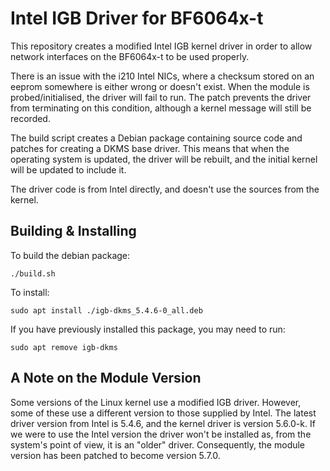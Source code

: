 Intel IGB Driver for BF6064x-t
==============================
This repository creates a modified Intel IGB kernel driver in order to allow
network interfaces on the BF6064x-t to be used properly. 

There is an issue with the i210 Intel NICs, where a checksum stored on an eeprom
somewhere is either wrong or doesn't exist. When the module is
probed/initialised, the driver will fail to run. The patch prevents the driver
from terminating on this condition, although a kernel message will still be
recorded.

The build script creates a Debian package containing source code and patches for
creating a DKMS base driver. This means that when the operating system is
updated, the driver will be rebuilt, and the initial kernel will be updated to
include it.

The driver code is from Intel directly, and doesn't use the sources from the
kernel.


Building & Installing
---------------------
To build the debian package:

    ./build.sh

To install:

    sudo apt install ./igb-dkms_5.4.6-0_all.deb

If you have previously installed this package, you may need to run:

    sudo apt remove igb-dkms


A Note on the Module Version
----------------------------
Some versions of the Linux kernel use a modified IGB driver. However, some of
these use a different version to those supplied by Intel. The latest driver 
version from Intel is 5.4.6, and the kernel driver is version 5.6.0-k. If we
were to use the Intel version the driver won't be installed as, from the 
system's point of view, it is an "older" driver. Consequently, the module
version has been patched to become version 5.7.0.

